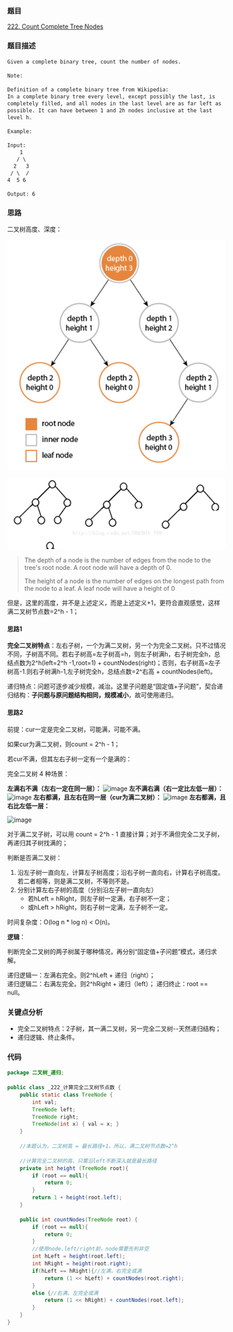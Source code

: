 ### 题目
[222. Count Complete Tree Nodes](https://leetcode.com/problems/count-complete-tree-nodes/)
### 题目描述
```
Given a complete binary tree, count the number of nodes.

Note:

Definition of a complete binary tree from Wikipedia:
In a complete binary tree every level, except possibly the last, is completely filled, and all nodes in the last level are as far left as possible. It can have between 1 and 2h nodes inclusive at the last level h.

Example:

Input: 
    1
   / \
  2   3
 / \  /
4  5 6

Output: 6
```
### 思路
二叉树高度、深度：

![pic1](https://github.com/zhangbotong/LeetCode/blob/master/assets/222-树高.png)

![pic2](https://github.com/zhangbotong/LeetCode/blob/master/assets/222-完全二叉树.png)

> The depth of a node is the number of edges from the node to the tree's root node.
> A root node will have a depth of 0.
> 
> The height of a node is the number of edges on the longest path from the node to a leaf.
> A leaf node will have a height of 0
 
但是，这里的高度，并不是上述定义，而是上述定义+1，更符合直观感觉，这样满二叉树节点数=2^h - 1；

#### 思路1
**完全二叉树特点**：左右子树，一个为满二叉树，另一个为完全二叉树。只不过情况不同，子树高不同。若右子树高=左子树高=h，则左子树满h，右子树完全h，总结点数为2^h(left=2^h -1,root=1) + countNodes(right)；否则，右子树高=左子树高-1.则右子树满h-1,左子树完全h，总结点数=2^右高 + countNodes(left)。

递归特点：问题可逐步减少规模，减治。这里子问题是“固定值+子问题”，契合递归结构：**子问题与原问题结构相同，规模减小**，故可使用递归。
#### 思路2
前提：cur一定是完全二叉树，可能满，可能不满。

如果cur为满二叉树，则count = 2^h - 1；

若cur不满，但其左右子树一定有一个是满的：

完全二叉树 4 种场景：

**左满右不满（左右一定在同一层）：**
![image](https://github.com/zhangbotong/LeetCode/assets/7106986/9ba9d3f1-540f-443a-ab67-c6b5811e8479)
**左不满右满（右一定比左低一层）：**
![image](https://github.com/zhangbotong/LeetCode/assets/7106986/69b5ca33-3bc5-4210-8815-7a6073b9f312)
**左右都满，且左右在同一层（cur为满二叉树）：**
![image](https://github.com/zhangbotong/LeetCode/assets/7106986/0438b5c6-7c63-40ce-94da-5dd56ddb2955)
**左右都满，且右比左低一层：**

![image](https://github.com/zhangbotong/LeetCode/assets/7106986/838def4b-8ffa-4439-af95-5db2f80db543)

对于满二叉子树，可以用 count = 2^h - 1 直接计算；对于不满但完全二叉子树，再递归其子树找满的；

判断是否满二叉树：
1. 沿左子树一直向左，计算左子树高度；沿右子树一直向右，计算右子树高度。若二者相等，则是满二叉树，不等则不是。
2. 分别计算左右子树的高度（分别沿左子树一直向左）
    * 若hLeft = hRight，则左子树一定满，右子树不一定；
    * 或hLeft > hRight，则右子树一定满，左子树不一定。
  
时间复杂度：O(log n * log n) < O(n)。
 
**逻辑**：

判断完全二叉树的两子树属于哪种情况，再分别“固定值+子问题”模式，递归求解。

递归逻辑一：左满右完全。则2^hLeft + 递归（right）；  
递归逻辑二：右满左完全。则2^hRight + 递归（left）；
递归终止：root == null。

### 关键点分析
* 完全二叉树特点：2子树，其一满二叉树，另一完全二叉树--天然递归结构；
* 递归逻辑、终止条件。

### 代码
```java
package 二叉树_递归;

public class _222_计算完全二叉树节点数 {
    public static class TreeNode {
        int val;
        TreeNode left;
        TreeNode right;
        TreeNode(int x) { val = x; }
    }

    //本题认为，二叉树高 = 最长路径+1，所以，满二叉树节点数=2^h

    //计算完全二叉树的高，只需沿left不断深入就是最长路径
    private int height (TreeNode root){
        if (root == null){
            return 0;
        }
        return 1 + height(root.left);
    }

    public int countNodes(TreeNode root) {
        if (root == null){
            return 0;
        }
        //使用node.left/right前，node需要先判非空
        int hLeft = height(root.left);
        int hRight = height(root.right);
        if(hLeft == hRight){//左满，右完全或满
            return (1 << hLeft) + countNodes(root.right);
        }
        else {//右满，左完全或满
            return (1 << hRight) + countNodes(root.left);
        }
    }
}
```
